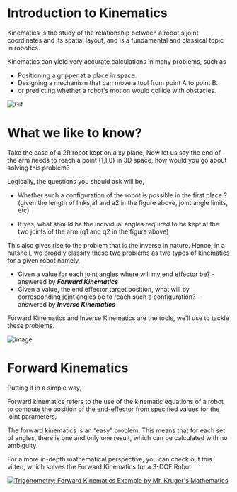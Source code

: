 # Introduction to Kinematics

Kinematics is the study of the relationship between a robot's joint coordinates and its spatial layout, and is a fundamental and classical topic in robotics. 

Kinematics can yield very accurate calculations in many problems, such as 
* Positioning a gripper at a place in space. 
* Designing a mechanism that can move a tool from point A to point B. 
* or predicting whether a robot's motion would collide with obstacles.

![Gif](https://d2t1xqejof9utc.cloudfront.net/screenshots/pics/04490c17c539d3e32fb53a4af169a531/large.gif)

# What we like to know?

Take the case of a 2R robot kept on a xy plane, Now let us say the end of the arm needs to reach a point (1,1,0) in 3D space, how would you go about solving this problem?

Logically, the questions you should ask will be,

* Whether such a configuration of the robot is possible in the first place ?(given the length of links,a1 and a2 in the figure above, joint angle limits, etc)

* If yes, what should be the individual angles required to be kept at the two joints of the arm.(q1 and q2 in the figure above)

This also gives rise to the problem that is the inverse in nature. Hence, in a nutshell, we broadly classify these two problems as two types of kinematics for a given robot namely,

* Given a value for each joint angles where will my end effector be? - answered by ***Forward Kinematics***
* Given a value, the end effector target position, what will by corresponding joint angles be to reach such a configuration? - answered by ***Inverse Kinematics***
  
Forward Kinematics and Inverse Kinematics are the tools, we'll use to tackle these problems.

![image](https://www.mathworks.com/discovery/inverse-kinematics/_jcr_content/mainParsys/image.adapt.full.medium.jpg/1623833848387.jpg)

# Forward Kinematics

Putting it in a simple way,

Forward kinematics refers to the use of the kinematic equations of a robot to compute the position of the end-effector from specified values for the joint parameters.

The forward kinematics is an “easy” problem. This means that for each set of angles, there is one and only one result, which can be calculated with no ambiguity.

For a more in-depth mathematical perspective, you can check out this video, which solves the Forward Kinematics for a 3-DOF Robot

[![Trigonometry: Forward Kinematics Example by Mr. Kruger's Mathematics](https://img.youtube.com/vi/NRgNDlVtmz0/0.jpg)](https://www.youtube.com/watch?v=NRgNDlVtmz0)




